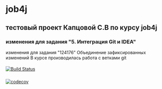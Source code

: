 # job4j
## тестовый проект Капцовой С.В по курсу job4j
### изменения для задания "5. Интеграция Git и IDEA"
изменения для задания "124176"
Объединение зафиксированных изменений
В курсе производилась работа с ветками git
####
[![Build Status](https://travis-ci.org/svkaptsova/job4j.svg?branch=master)](https://travis-ci.org/svkaptsova/job4j)
#####
[![codecov](https://codecov.io/gh/svkaptsova/job4j/branch/master/graph/badge.svg)](https://codecov.io/gh/svkaptsova/job4j)
